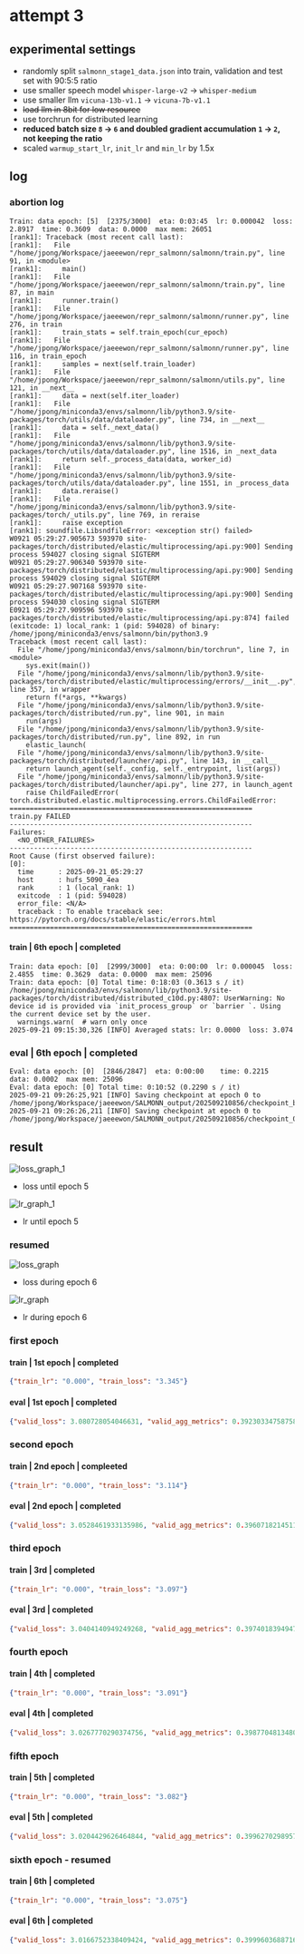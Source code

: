 # attempt 3

## experimental settings
- randomly split `salmonn_stage1_data.json` into train, validation and test set with 90:5:5 ratio
- use smaller speech model `whisper-large-v2` &rarr; `whisper-medium`
- use smaller llm `vicuna-13b-v1.1` &rarr; `vicuna-7b-v1.1`
- ~~load llm in 8bit for low resource~~
- use torchrun for distributed learning
- **reduced batch size `8` &rarr; `6` and doubled gradient accumulation `1` &rarr; `2`, not keeping the ratio**
- scaled `warmup_start_lr`, `init_lr` and `min_lr` by 1.5x

## log

### abortion log
```log
Train: data epoch: [5]  [2375/3000]  eta: 0:03:45  lr: 0.000042  loss: 2.8917  time: 0.3609  data: 0.0000  max mem: 26051
[rank1]: Traceback (most recent call last):
[rank1]:   File "/home/jpong/Workspace/jaeeewon/repr_salmonn/salmonn/train.py", line 91, in <module>
[rank1]:     main()
[rank1]:   File "/home/jpong/Workspace/jaeeewon/repr_salmonn/salmonn/train.py", line 87, in main
[rank1]:     runner.train()
[rank1]:   File "/home/jpong/Workspace/jaeeewon/repr_salmonn/salmonn/runner.py", line 276, in train
[rank1]:     train_stats = self.train_epoch(cur_epoch)
[rank1]:   File "/home/jpong/Workspace/jaeeewon/repr_salmonn/salmonn/runner.py", line 116, in train_epoch
[rank1]:     samples = next(self.train_loader)
[rank1]:   File "/home/jpong/Workspace/jaeeewon/repr_salmonn/salmonn/utils.py", line 121, in __next__
[rank1]:     data = next(self.iter_loader)
[rank1]:   File "/home/jpong/miniconda3/envs/salmonn/lib/python3.9/site-packages/torch/utils/data/dataloader.py", line 734, in __next__
[rank1]:     data = self._next_data()
[rank1]:   File "/home/jpong/miniconda3/envs/salmonn/lib/python3.9/site-packages/torch/utils/data/dataloader.py", line 1516, in _next_data
[rank1]:     return self._process_data(data, worker_id)
[rank1]:   File "/home/jpong/miniconda3/envs/salmonn/lib/python3.9/site-packages/torch/utils/data/dataloader.py", line 1551, in _process_data
[rank1]:     data.reraise()
[rank1]:   File "/home/jpong/miniconda3/envs/salmonn/lib/python3.9/site-packages/torch/_utils.py", line 769, in reraise
[rank1]:     raise exception
[rank1]: soundfile.LibsndfileError: <exception str() failed>
W0921 05:29:27.905673 593970 site-packages/torch/distributed/elastic/multiprocessing/api.py:900] Sending process 594027 closing signal SIGTERM
W0921 05:29:27.906340 593970 site-packages/torch/distributed/elastic/multiprocessing/api.py:900] Sending process 594029 closing signal SIGTERM
W0921 05:29:27.907168 593970 site-packages/torch/distributed/elastic/multiprocessing/api.py:900] Sending process 594030 closing signal SIGTERM
E0921 05:29:27.909596 593970 site-packages/torch/distributed/elastic/multiprocessing/api.py:874] failed (exitcode: 1) local_rank: 1 (pid: 594028) of binary: /home/jpong/miniconda3/envs/salmonn/bin/python3.9
Traceback (most recent call last):
  File "/home/jpong/miniconda3/envs/salmonn/bin/torchrun", line 7, in <module>
    sys.exit(main())
  File "/home/jpong/miniconda3/envs/salmonn/lib/python3.9/site-packages/torch/distributed/elastic/multiprocessing/errors/__init__.py", line 357, in wrapper
    return f(*args, **kwargs)
  File "/home/jpong/miniconda3/envs/salmonn/lib/python3.9/site-packages/torch/distributed/run.py", line 901, in main
    run(args)
  File "/home/jpong/miniconda3/envs/salmonn/lib/python3.9/site-packages/torch/distributed/run.py", line 892, in run
    elastic_launch(
  File "/home/jpong/miniconda3/envs/salmonn/lib/python3.9/site-packages/torch/distributed/launcher/api.py", line 143, in __call__
    return launch_agent(self._config, self._entrypoint, list(args))
  File "/home/jpong/miniconda3/envs/salmonn/lib/python3.9/site-packages/torch/distributed/launcher/api.py", line 277, in launch_agent
    raise ChildFailedError(
torch.distributed.elastic.multiprocessing.errors.ChildFailedError:
============================================================
train.py FAILED
------------------------------------------------------------
Failures:
  <NO_OTHER_FAILURES>
------------------------------------------------------------
Root Cause (first observed failure):
[0]:
  time      : 2025-09-21_05:29:27
  host      : hufs_5090_4ea
  rank      : 1 (local_rank: 1)
  exitcode  : 1 (pid: 594028)
  error_file: <N/A>
  traceback : To enable traceback see: https://pytorch.org/docs/stable/elastic/errors.html
============================================================
```

#### train | 6th epoch | completed
```log
Train: data epoch: [0]  [2999/3000]  eta: 0:00:00  lr: 0.000045  loss: 2.4855  time: 0.3629  data: 0.0000  max mem: 25096
Train: data epoch: [0] Total time: 0:18:03 (0.3613 s / it)
/home/jpong/miniconda3/envs/salmonn/lib/python3.9/site-packages/torch/distributed/distributed_c10d.py:4807: UserWarning: No device id is provided via `init_process_group` or `barrier `. Using the current device set by the user.
  warnings.warn(  # warn only once
2025-09-21 09:15:30,326 [INFO] Averaged stats: lr: 0.0000  loss: 3.074
```
### eval | 6th epoch | completed
```log
Eval: data epoch: [0]  [2846/2847]  eta: 0:00:00    time: 0.2215  data: 0.0002  max mem: 25096
Eval: data epoch: [0] Total time: 0:10:52 (0.2290 s / it)
2025-09-21 09:26:25,921 [INFO] Saving checkpoint at epoch 0 to /home/jpong/Workspace/jaeeewon/SALMONN_output/202509210856/checkpoint_best.pth.
2025-09-21 09:26:26,211 [INFO] Saving checkpoint at epoch 0 to /home/jpong/Workspace/jaeeewon/SALMONN_output/202509210856/checkpoint_0.pth.
```

## result

![loss_graph_1](attempt3_1st_loss.svg)
- loss until epoch 5

![lr_graph_1](attempt3_1st_lr.svg)
- lr until epoch 5

### resumed

![loss_graph](attempt3_2nd_loss.svg)
- loss during epoch 6

![lr_graph](attempt3_2nd_lr.svg)
- lr during epoch 6

### first epoch
#### train | 1st epoch | completed
```json
{"train_lr": "0.000", "train_loss": "3.345"}
```
#### eval | 1st epoch | completed
```json
{"valid_loss": 3.080728054046631, "valid_agg_metrics": 0.39230334758758545, "valid_best_epoch": 0}
```

### second epoch
#### train | 2nd epoch | compleeted
```json
{"train_lr": "0.000", "train_loss": "3.114"}
```
#### eval | 2nd epoch | completed
```json
{"valid_loss": 3.0528461933135986, "valid_agg_metrics": 0.39607182145118713, "valid_best_epoch": 1}
```

### third epoch
#### train | 3rd | completed
```json
{"train_lr": "0.000", "train_loss": "3.097"}
```
#### eval | 3rd | completed
```json
{"valid_loss": 3.0404140949249268, "valid_agg_metrics": 0.3974018394947052, "valid_best_epoch": 2}
```

### fourth epoch
#### train | 4th | completed
```json
{"train_lr": "0.000", "train_loss": "3.091"}
```
#### eval | 4th | completed
```json
{"valid_loss": 3.0267770290374756, "valid_agg_metrics": 0.3987704813480377, "valid_best_epoch": 3}
```

### fifth epoch
#### train | 5th | completed
```json
{"train_lr": "0.000", "train_loss": "3.082"}
```
#### eval | 5th | completed
```json
{"valid_loss": 3.0204429626464844, "valid_agg_metrics": 0.39962702989578247, "valid_best_epoch": 4}
```

### sixth epoch - resumed
#### train | 6th | completed
```json
{"train_lr": "0.000", "train_loss": "3.075"}
```
#### eval | 6th | completed
```json
{"valid_loss": 3.0166752338409424, "valid_agg_metrics": 0.39996036887168884, "valid_best_epoch": 0}
```